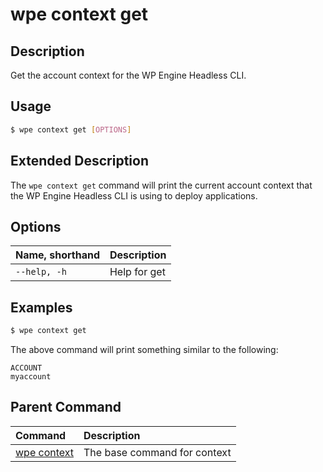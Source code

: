 # wpe context get

## Description
Get the account context for the WP Engine Headless CLI.

## Usage

```bash
$ wpe context get [OPTIONS]
```

## Extended Description

The `wpe context get` command will print the current account context that the WP Engine Headless CLI is using to deploy applications.

## Options

| Name, shorthand     | Description  |
|:--------------------|:-------------|
| `--help, -h`        | Help for get |

## Examples

```bash
$ wpe context get
```

The above command will print something similar to the following:

```text
ACCOUNT
myaccount
```

## Parent Command
| Command                                               | Description                  |
|:------------------------------------------------------|:-----------------------------|
| [wpe context](/reference/cli/wpe/context) | The base command for context |
